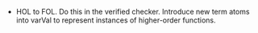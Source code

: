 * HOL to FOL. Do this in the verified checker. Introduce new term atoms into varVal to represent instances of higher-order functions.